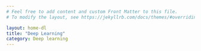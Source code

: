 ```yaml
---
# Feel free to add content and custom Front Matter to this file.
# To modify the layout, see https://jekyllrb.com/docs/themes/#overriding-theme-defaults

layout: home-dl
title: "Deep Learning"
category: Deep learning
---
```

